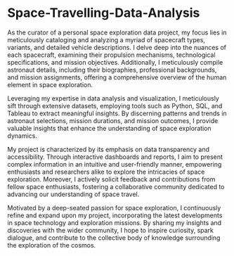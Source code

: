 # Space-Travelling-Data-Analysis


As the curator of a personal space exploration data project, my focus lies in meticulously cataloging and analyzing a myriad of spacecraft types, variants, and detailed vehicle descriptions. I delve deep into the nuances of each spacecraft, examining their propulsion mechanisms, technological specifications, and mission objectives. Additionally, I meticulously compile astronaut details, including their biographies, professional backgrounds, and mission assignments, offering a comprehensive overview of the human element in space exploration.

Leveraging my expertise in data analysis and visualization, I meticulously sift through extensive datasets, employing tools such as Python, SQL, and Tableau to extract meaningful insights. By discerning patterns and trends in astronaut selections, mission durations, and mission outcomes, I provide valuable insights that enhance the understanding of space exploration dynamics.

My project is characterized by its emphasis on data transparency and accessibility. Through interactive dashboards and reports, I aim to present complex information in an intuitive and user-friendly manner, empowering enthusiasts and researchers alike to explore the intricacies of space exploration. Moreover, I actively solicit feedback and contributions from fellow space enthusiasts, fostering a collaborative community dedicated to advancing our understanding of space travel.

Motivated by a deep-seated passion for space exploration, I continuously refine and expand upon my project, incorporating the latest developments in space technology and exploration missions. By sharing my insights and discoveries with the wider community, I hope to inspire curiosity, spark dialogue, and contribute to the collective body of knowledge surrounding the exploration of the cosmos.
